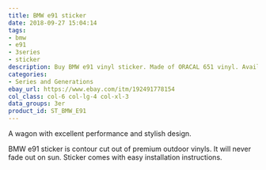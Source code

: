 ```yaml
---
title: BMW e91 sticker
date: 2018-09-27 15:04:14
tags:
- bmw
- e91
- 3series
- sticker
description: Buy BMW e91 vinyl sticker. Made of ORACAL 651 vinyl. Available in different colors.
categories:
- Series and Generations
ebay_url: https://www.ebay.com/itm/192491778154
col_class: col-6 col-lg-4 col-xl-3
data_groups: 3er
product_id: ST_BMW_E91
---
```


A wagon with excellent performance and stylish design.

<!-- more -->
<!-- {% asset_img content-image bmw-e91-touring-vinyl-sticker.jpg 500 500 'BMW e91 vinyl wagon touring sticker"BMW e91 vinyl wagon touring sticker"' %} -->

BMW e91 sticker is contour cut out of premium outdoor vinyls. It will never fade out on sun. Sticker comes with easy installation instructions. 
